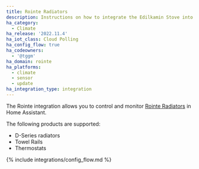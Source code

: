 ```yaml
---
title: Rointe Radiators
description: Instructions on how to integrate the Edilkamin Stove into Home Assistant.
ha_category:
  - Climate
ha_release: '2022.11.4'
ha_iot_class: Cloud Polling
ha_config_flow: true
ha_codeowners:
  - '@tggm'
ha_domain: rointe
ha_platforms:
  - climate
  - sensor
  - update
ha_integration_type: integration
---
```


The Rointe integration allows you to control and monitor [Rointe Radiators](https://rointe.com/uk/electric-radiators/) 
in Home Assistant.

The following products are supported: 
 * D-Series radiators
 * Towel Rails
 * Thermostats



{% include integrations/config_flow.md %}

